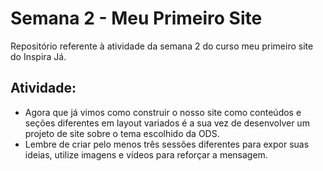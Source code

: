 # Semana 2 - Meu Primeiro Site
 Repositório referente à atividade da semana 2 do curso meu primeiro site do Inspira Já.   

## Atividade: 
* Agora que já vimos como construir o nosso site como conteúdos e seções diferentes em layout variados é a sua vez de desenvolver um projeto de site sobre o tema escolhido da ODS.
* Lembre de criar pelo menos três sessões diferentes para expor suas ideias, utilize imagens e vídeos para reforçar a mensagem.

